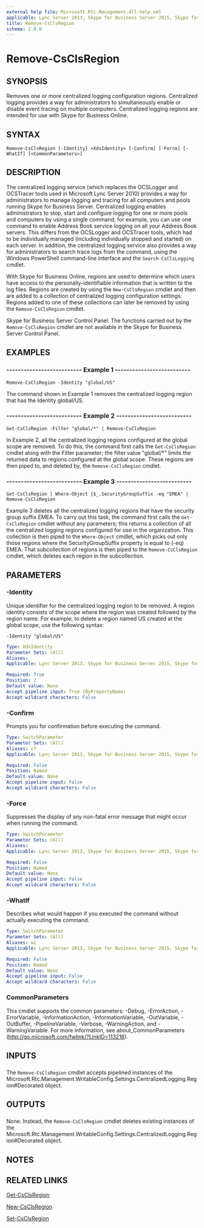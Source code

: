 ```yaml
---
external help file: Microsoft.Rtc.Management.dll-help.xml
applicable: Lync Server 2013, Skype for Business Server 2015, Skype for Business Server 2019
title: Remove-CsClsRegion
schema: 2.0.0
---
```


# Remove-CsClsRegion

## SYNOPSIS
Removes one or more centralized logging configuration regions.
Centralized logging provides a way for administrators to simultaneously enable or disable event tracing on multiple computers.
Centralized logging regions are intended for use with Skype for Business Online.


## SYNTAX

```
Remove-CsClsRegion [-Identity] <XdsIdentity> [-Confirm] [-Force] [-WhatIf] [<CommonParameters>]
```

## DESCRIPTION
The centralized logging service (which replaces the OCSLogger and OCSTracer tools used in Microsoft Lync Server 2010) provides a way for administrators to manage logging and tracing for all computers and pools running Skype for Business Server.
Centralized logging enables administrators to stop, start and configure logging for one or more pools and computers by using a single command; for example, you can use one command to enable Address Book service logging on all your Address Book servers.
This differs from the OCSLogger and OCSTracer tools, which had to be individually managed (including individually stopped and started) on each server.
In addition, the centralized logging service also provides a way for administrators to search trace logs from the command, using the Windows PowerShell command-line interface and the `Search-CsClsLogging` cmdlet.

With Skype for Business Online, regions are used to determine which users have access to the personally-identifiable information that is written to the log files.
Regions are created by using the `New-CsClsRegion` cmdlet and then are added to a collection of centralized logging configuration settings.
Regions added to one of these collections can later be removed by using the `Remove-CsClsRegion` cmdlet.

Skype for Business Server Control Panel: The functions carried out by the `Remove-CsClsRegion` cmdlet are not available in the Skype for Business Server Control Panel.


## EXAMPLES

### -------------------------- Example 1 --------------------------
```
Remove-CsClsRegion -Identity "global/US"
```

The command shown in Example 1 removes the centralized logging region that has the Identity global/US.


### -------------------------- Example 2 --------------------------
```
Get-CsClsRegion -Filter "global/*" | Remove-CsClsRegion
```

In Example 2, all the centralized logging regions configured at the global scope are removed.
To do this, the command first calls the `Get-CsClsRegion` cmdlet along with the Filter parameter; the filter value "global/*" limits the returned data to regions configured at the global scope.
These regions are then piped to, and deleted by, the `Remove-CsClsRegion` cmdlet.


### -------------------------- Example 3 --------------------------
```
Get-CsClsRegion | Where-Object {$_.SecurityGroupSuffix -eq "EMEA" | Remove-CsClsRegion
```

Example 3 deletes all the centralized logging regions that have the security group suffix EMEA.
To carry out this task, the command first calls the `Get-CsClsRegion` cmdlet without any parameters; this returns a collection of all the centralized logging regions configured for use in the organization.
This collection is then piped to the `Where-Object` cmdlet, which picks out only those regions where the SecurityGroupSuffix property is equal to (-eq) EMEA.
That subcollection of regions is then piped to the `Remove-CsClsRegion` cmdlet, which deletes each region in the subcollection.


## PARAMETERS

### -Identity
Unique identifier for the centralized logging region to be removed.
A region identity consists of the scope where the region was created followed by the region name.
For example, to delete a region named US created at the global scope, use the following syntax:

`-Identity "global/US"`

```yaml
Type: XdsIdentity
Parameter Sets: (All)
Aliases: 
Applicable: Lync Server 2013, Skype for Business Server 2015, Skype for Business Server 2019

Required: True
Position: 2
Default value: None
Accept pipeline input: True (ByPropertyName)
Accept wildcard characters: False
```

### -Confirm
Prompts you for confirmation before executing the command.

```yaml
Type: SwitchParameter
Parameter Sets: (All)
Aliases: cf
Applicable: Lync Server 2013, Skype for Business Server 2015, Skype for Business Server 2019

Required: False
Position: Named
Default value: None
Accept pipeline input: False
Accept wildcard characters: False
```

### -Force
Suppresses the display of any non-fatal error message that might occur when running the command.

```yaml
Type: SwitchParameter
Parameter Sets: (All)
Aliases: 
Applicable: Lync Server 2013, Skype for Business Server 2015, Skype for Business Server 2019

Required: False
Position: Named
Default value: None
Accept pipeline input: False
Accept wildcard characters: False
```

### -WhatIf
Describes what would happen if you executed the command without actually executing the command.

```yaml
Type: SwitchParameter
Parameter Sets: (All)
Aliases: wi
Applicable: Lync Server 2013, Skype for Business Server 2015, Skype for Business Server 2019

Required: False
Position: Named
Default value: None
Accept pipeline input: False
Accept wildcard characters: False
```

### CommonParameters
This cmdlet supports the common parameters: -Debug, -ErrorAction, -ErrorVariable, -InformationAction, -InformationVariable, -OutVariable, -OutBuffer, -PipelineVariable, -Verbose, -WarningAction, and -WarningVariable. For more information, see about_CommonParameters (http://go.microsoft.com/fwlink/?LinkID=113216).

## INPUTS

###  
The `Remove-CsClsRegion` cmdlet accepts pipelined instances of the Microsoft.Rtc.Management.WritableConfig.Settings.CentralizedLogging.Region#Decorated object.

## OUTPUTS

###  
None.
Instead, the `Remove-CsClsRegion` cmdlet deletes existing instances of the Microsoft.Rtc.Management.WritableConfig.Settings.CentralizedLogging.Region#Decorated object.

## NOTES

## RELATED LINKS

[Get-CsClsRegion](Get-CsClsRegion.md)

[New-CsClsRegion](New-CsClsRegion.md)

[Set-CsClsRegion](Set-CsClsRegion.md)

